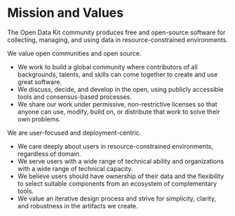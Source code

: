 # Mission and Values

The Open Data Kit community produces free and open-source software for collecting, managing, and using data in resource-constrained environments.

We value open communities and open source.

* We work to build a global community where contributors of all backgrounds, talents, and skills can come together to create and use great software.
* We discuss, decide, and develop in the open, using publicly accessible tools and consensus-based processes.
* We share our work under permissive, non-restrictive licenses so that anyone can use, modify, build on, or distribute that work to solve their own problems.

We are user-focused and deployment-centric.

* We care deeply about users in resource-constrained environments, regardless of domain.
* We serve users with a wide range of technical ability and organizations with a wide range of technical capacity.
* We believe users should have ownership of their data and the flexibility to select suitable components from an ecosystem of complementary tools.
* We value an iterative design process and strive for simplicity, clarity, and robustness in the artifacts we create. 
